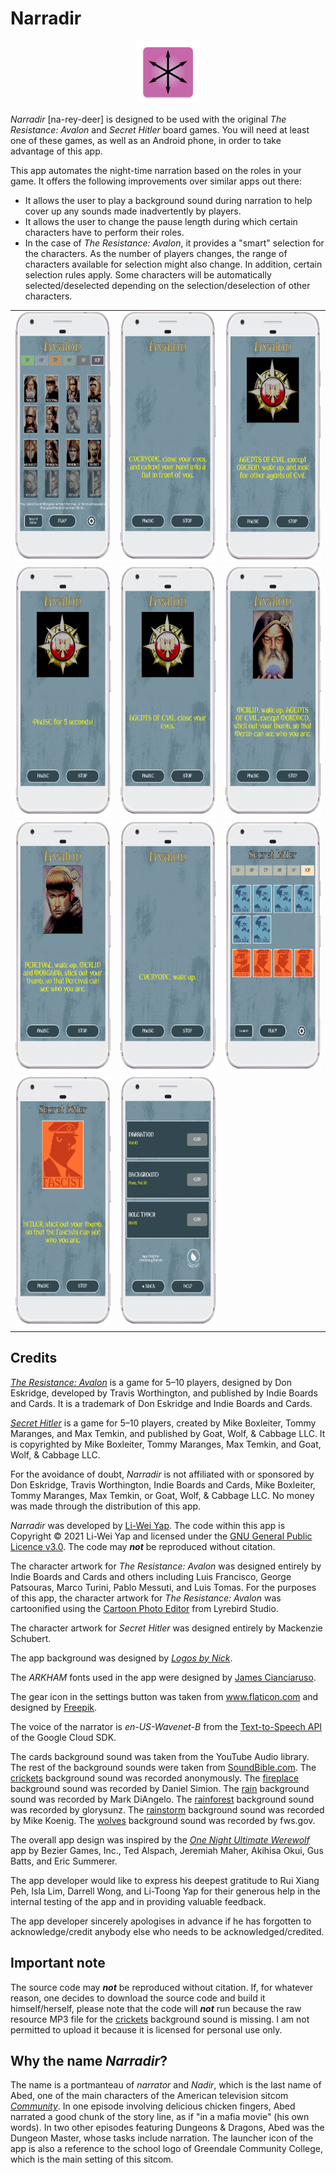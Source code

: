 # Narradir

<p align="center">
  <img src="assets-github/ic_launcher-mipmap-xxxhdpi.png" height="100px" />
</p>

_Narradir_ [na-rey-deer] is designed to be used with the original _The Resistance: Avalon_ and _Secret Hitler_ board games. You will need at least one of these games, as well as an Android phone, in order to take advantage of this app.

This app automates the night-time narration based on the roles in your game. It offers the following improvements over similar apps out there:

* It allows the user to play a background sound during narration to help cover up any sounds made inadvertently by players.
* It allows the user to change the pause length during which certain characters have to perform their roles.
* In the case of _The Resistance: Avalon_, it provides a "smart" selection for the characters. As the number of players changes, the range of characters available for selection might also change. In addition, certain selection rules apply. Some characters will be automatically selected/deselected depending on the selection/deselection of other characters.

<table>
    <tbody>
        <tr>
            <td><img src="assets-github/screenshot-avalon-characterselection.png" height="400px" /></td>
            <td><img src="assets-github/screenshot-avalon-play-close.png" height="400px" /></td>
            <td><img src="assets-github/screenshot-avalon-play-minions-open.png" height="400px" /></td>
        </tr>
        <tr>
            <td><img src="assets-github/screenshot-avalon-play-pause.png" height="400px" /></td>
            <td><img src="assets-github/screenshot-avalon-play-minions-close.png" height="400px" /></td>
            <td><img src="assets-github/screenshot-avalon-play-merlin.png" height="400px" /></td>
        </tr>
        <tr>
            <td><img src="assets-github/screenshot-avalon-play-percival.png" height="400px" /></td>
            <td><img src="assets-github/screenshot-avalon-play-wake.png" height="400px" /></td>
            <td><img src="assets-github/screenshot-secrethitler-characterselection.png" height="400px" /></td>
        </tr>
        <tr>
            <td><img src="assets-github/screenshot-secrethitler-play-fascists.png" height="400px" /></td>
            <td><img src="assets-github/screenshot-settings.png" height="400px" /></td>
        </tr>
    </tbody>
</table>

## Credits

[_The Resistance: Avalon_](http://indieboardsandcards.com/index.php/our-games/the-resistance-avalon/) is a game for 5–10 players, designed by Don Eskridge, developed by Travis Worthington, and published by Indie Boards and Cards. It is a trademark of Don Eskridge and Indie Boards and Cards.

[_Secret Hitler_](https://www.secrethitler.com/) is a game for 5–10 players, created by Mike Boxleiter, Tommy Maranges, and Max Temkin, and published by Goat, Wolf, & Cabbage LLC. It is copyrighted by Mike Boxleiter, Tommy Maranges, Max Temkin, and Goat, Wolf, & Cabbage LLC.

For the avoidance of doubt, _Narradir_ is not affiliated with or sponsored by Don Eskridge, Travis Worthington, Indie Boards and Cards, Mike Boxleiter, Tommy Maranges, Max Temkin, or Goat, Wolf, & Cabbage LLC. No money was made through the distribution of this app.

_Narradir_ was developed by [Li-Wei Yap](https://liweiyap.github.io/). The code within this app is Copyright © 2021 Li-Wei Yap and licensed under the [GNU General Public Licence v3.0](https://github.com/liweiyap/narradir-android/blob/main/LICENSE). The code may ___not___ be reproduced without citation.

The character artwork for _The Resistance: Avalon_ was designed entirely by Indie Boards and Cards and others including Luis Francisco, George Patsouras, Marco Turini, Pablo Messuti, and Luis Tomas. For the purposes of this app, the character artwork for _The Resistance: Avalon_ was cartoonified using the [Cartoon Photo Editor](https://play.google.com/store/apps/details?id=com.lyrebirdstudio.cartoon.face&hl=en_SG&gl=US) from Lyrebird Studio.

The character artwork for _Secret Hitler_ was designed entirely by Mackenzie Schubert.

The app background was designed by [_Logos by Nick_](https://logosbynick.com/).

The _ARKHAM_ fonts used in the app were designed by [James Cianciaruso](https://j-cianciaruso.wixsite.com/james-cianciaruso).

The gear icon in the settings button was taken from www.flaticon.com and designed by [Freepik](https://www.freepik.com/).

The voice of the narrator is _en-US-Wavenet-B_ from the [Text-to-Speech API](https://cloud.google.com/text-to-speech) of the Google Cloud SDK.

The cards background sound was taken from the YouTube Audio library. The rest of the background sounds were taken from [SoundBible.com](https://soundbible.com/). The [crickets](https://soundbible.com/295-Summer-Crickets-Chirping.html) background sound was recorded anonymously. The [fireplace](https://soundbible.com/2178-Crackling-Fireplace.html) background sound was recorded by Daniel Simion. The [rain](https://soundbible.com/2065-Rain-Inside-House.html) background sound was recorded by Mark DiAngelo. The [rainforest](https://soundbible.com/1818-Rainforest-Ambience.html) background sound was recorded by glorysunz. The [rainstorm](https://soundbible.com/907-Distant-Thunder.html) background sound was recorded by Mike Koenig. The [wolves](https://soundbible.com/277-Medium-Pack-Of-Wolves-Howling.html) background sound was recorded by fws.gov.

The overall app design was inspired by the [_One Night Ultimate Werewolf_](https://play.google.com/store/apps/details?id=com.mobieos.karan.Wolf_Android14_11_13&hl=en_SG&gl=US) app by Bezier Games, Inc., Ted Alspach, Jeremiah Maher, Akihisa Okui, Gus Batts, and Eric Summerer.

The app developer would like to express his deepest gratitude to Rui Xiang Peh, Isla Lim, Darrell Wong, and Li-Toong Yap for their generous help in the internal testing of the app and in providing valuable feedback.

The app developer sincerely apologises in advance if he has forgotten to acknowledge/credit anybody else who needs to be acknowledged/credited.

## Important note

The source code may ___not___ be reproduced without citation. If, for whatever reason, one decides to download the source code and build it himself/herself, please note that the code will ___not___ run because the raw resource MP3 file for the [crickets](https://soundbible.com/295-Summer-Crickets-Chirping.html) background sound is missing. I am not permitted to upload it because it is licensed for personal use only.

## Why the name _Narradir_?

The name is a portmanteau of _narrator_ and _Nadir_, which is the last name of Abed, one of the main characters of the American television sitcom [_Community_](https://en.wikipedia.org/wiki/Community_(TV_series)). In one episode involving delicious chicken fingers, Abed narrated a good chunk of the story line, as if "in a mafia movie" (his own words). In two other episodes featuring Dungeons &amp; Dragons, Abed was the Dungeon Master, whose tasks include narration. The launcher icon of the app is also a reference to the school logo of Greendale Community College, which is the main setting of this sitcom.
